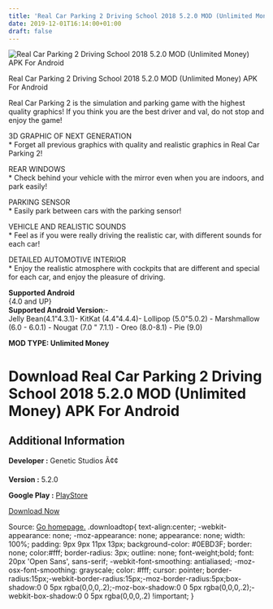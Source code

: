 ```yaml
---
title: 'Real Car Parking 2 Driving School 2018 5.2.0 MOD (Unlimited Money) APK For Android'
date: 2019-12-01T16:14:00+01:00
draft: false
---
```


![Real Car Parking 2 Driving School 2018 5.2.0 MOD (Unlimited Money) APK For Android](https://i0.wp.com/apkhome.net/wp-content/uploads/2019/12/Real-Car-Parking-2-Driving-School-2018.png "Real Car Parking 2 Driving School 2018 5.2.0 MOD (Unlimited Money) APK For Android")

  

Real Car Parking 2 Driving School 2018 5.2.0 MOD (Unlimited Money) APK For Android

Real Car Parking 2 is the simulation and parking game with the highest quality graphics! If you think you are the best driver and val, do not stop and enjoy the game!

3D GRAPHIC OF NEXT GENERATION  
\* Forget all previous graphics with quality and realistic graphics in Real Car Parking 2!

REAR WINDOWS  
\* Check behind your vehicle with the mirror even when you are indoors, and park easily!

PARKING SENSOR  
\* Easily park between cars with the parking sensor!

VEHICLE AND REALISTIC SOUNDS  
\* Feel as if you were really driving the realistic car, with different sounds for each car!

DETAILED AUTOMOTIVE INTERIOR  
\* Enjoy the realistic atmosphere with cockpits that are different and special for each car, and enjoy the pleasure of driving.

**Supported Android**  
{4.0 and UP}  
**Supported Android Version**:-  
Jelly Bean(4.1"4.3.1)- KitKat (4.4"4.4.4)- Lollipop (5.0"5.0.2) - Marshmallow (6.0 - 6.0.1) - Nougat (7.0 " 7.1.1) - Oreo (8.0-8.1) - Pie (9.0)

**MOD TYPE: Unlimited Money**

Download Real Car Parking 2 Driving School 2018 5.2.0 MOD (Unlimited Money) APK For Android
===========================================================================================

Additional Information
----------------------

**Developer :** Genetic Studios Ã¢¢

**Version :** 5.2.0

**Google Play :** [PlayStore](https://play.google.com/store/apps/details?id=com.genetic.realcarparking2)

  

[Download Now](https://store4app.co/post/real-car-parking-2-driving-school-2018-5-2-0-mod-unlimited-money-apk-for-android_1575213241)

  
Source: [Go homepage.](https://store4app.co/post/real-car-parking-2-driving-school-2018-5-2-0-mod-unlimited-money-apk-for-android_1575213241) .downloadtop{ text-align:center; -webkit-appearance: none; -moz-appearance: none; appearance: none; width: 100%; padding: 9px 9px 11px 13px; background-color: #0EBD3F; border: none; color:#fff; border-radius: 3px; outline: none; font-weight;bold; font: 20px 'Open Sans', sans-serif; -webkit-font-smoothing: antialiased; -moz-osx-font-smoothing: grayscale; color: #fff; cursor: pointer; border-radius:15px;-webkit-border-radius:15px;-moz-border-radius:5px;box-shadow:0 0 5px rgba(0,0,0,.2);-moz-box-shadow:0 0 5px rgba(0,0,0,.2);-webkit-box-shadow:0 0 5px rgba(0,0,0,.2) !important; }